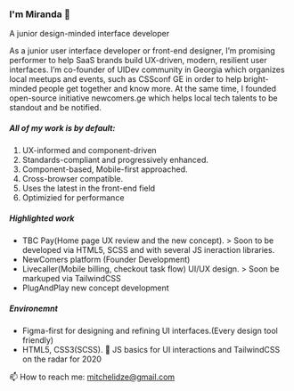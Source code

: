 ### I'm Miranda 👋

A junior design-minded
 interface developer
 
As a junior user interface developer or front-end designer, I’m promising performer to help SaaS brands build UX-driven, modern, resilient user interfaces. I’m co-founder of UIDev community in Georgia which organizes local meetups and events, such as CSSconf GE in order to help bright-minded people get together and know more. At the same time, I founded open-source initiative newcomers.ge which helps local tech talents to be standout and be notified.

##### All of my work is by default:
01. UX-informed and component-driven
02. Standards-compliant and progressively enhanced.
03. Component-based, Mobile-first approached.
04. Cross-browser compatible.
05. Uses the latest in the front-end field
06. Optimizied for performance

##### Highlighted work
- TBC Pay(Home page UX review and the new concept). > Soon to be developed via HTML5, SCSS and with several JS ineraction libraries.
- NewComers platform (Founder Development)
- Livecaller(Mobile billing, checkout task flow) UI/UX design.  > Soon be markuped via TailwindCSS
- PlugAndPlay new concept development

##### Environemnt 
- Figma-first for designing and refining UI interfaces.(Every design tool friendly)
- HTML5, CSS3(SCSS). 🔭 JS basics for UI interactions and TailwindCSS on the radar for 2020


📫 How to reach me: [mitchelidze@gmail.com](mailto:mitchelidze@gmail.com) 
